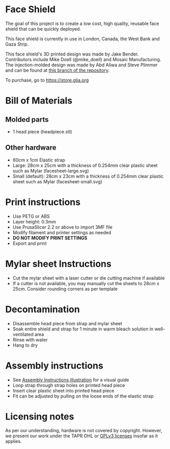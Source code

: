 # Face Shield
The goal of this project is to create a low cost, high quality, reusable face
shield that can be quickly deployed.

This face shield is currently in use in London, Canada, the West Bank and Gaza Strip.

This face shield's 3D printed design was made by Jake Bender. Contributors include Mike Doell (@mike_doell)
and Mosaic Manufacturing. The injection-molded design was made by Abd Aliwa and Steve Plimmer and can be found at [this branch of the repository](https://github.com/GliaX/faceshield/tree/injection-mold).

To purchase, go to https://store.glia.org

# Bill of Materials
## Molded parts
* 1 head piece (headpiece.stl)

## Other hardware
* 60cm x 1cm Elastic strap
* Large: 28cm x 25cm with a thickness of 0.254mm clear plastic sheet such as Mylar (facesheet-large.svg)
* Small (default): 28cm x 23cm with a thickness of 0.254mm clear plastic sheet such as Mylar (facesheet-small.svg)

# Print instructions
* Use PETG or ABS
* Layer height: 0.3mm
* Use PrusaSlicer 2.2 or above to import 3MF file
* Modify filament and printer settings as needed
* **DO NOT MODIFY PRINT SETTINGS**
* Export and print

# Mylar sheet Instructions
* Cut the mylar sheet with a laser cutter or die cutting machine if available
* If a cutter is not available, you may manually cut the sheets to
28cm x 25cm. Consider rounding corners as per template

# Decontamination
* Disassemble head piece from strap and mylar sheet
* Soak entire shield and strap for 1 minute in warm bleach solution in well-ventilated area
* Rinse with water
* Hang to dry

# Assembly instructions
* See [Assembly Instructions illustration](instructions.jpg) for a visual guide
* Loop strap through strap holes on printed head piece
* Insert clear plastic sheet into printed head piece
* Fit can be adjusted by pulling on the loose ends of the elastic strap

# Licensing notes
As per our understanding, hardware is not covered by copyright. However, we
present our work under the TAPR OHL or [GPLv3 licenses](https://github.com/GliaX/faceshield/blob/master/LICENSE) insofar as it applies.
